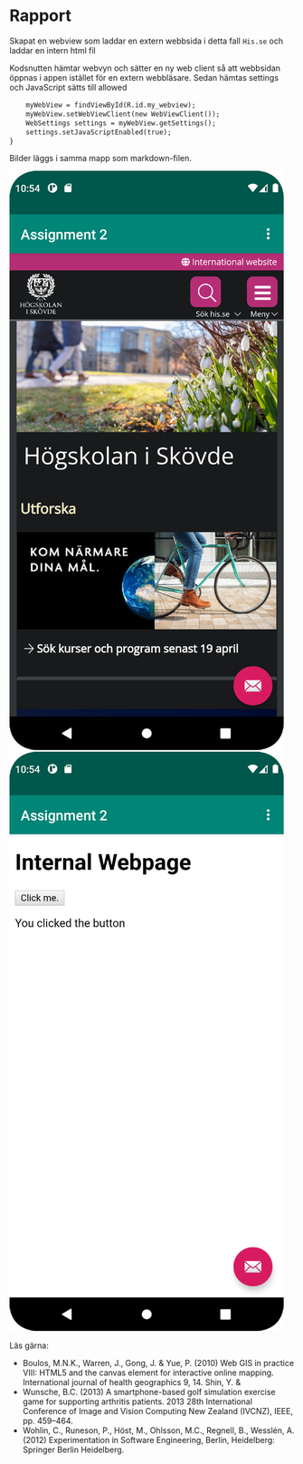 
# Rapport

Skapat en webview som laddar en extern webbsida i detta fall `His.se` och laddar en intern html fil

Kodsnutten hämtar webvyn och sätter en ny web client så att webbsidan öppnas i appen istället för en extern webbläsare.
Sedan hämtas settings och JavaScript sätts till allowed

```
    myWebView = findViewById(R.id.my_webview);
    myWebView.setWebViewClient(new WebViewClient());
    WebSettings settings = myWebView.getSettings();
    settings.setJavaScriptEnabled(true);
}
```

Bilder läggs i samma mapp som markdown-filen.

![](external.png)
![](internal.png)

Läs gärna:

- Boulos, M.N.K., Warren, J., Gong, J. & Yue, P. (2010) Web GIS in practice VIII: HTML5 and the canvas element for interactive online mapping. International journal of health geographics 9, 14. Shin, Y. &
- Wunsche, B.C. (2013) A smartphone-based golf simulation exercise game for supporting arthritis patients. 2013 28th International Conference of Image and Vision Computing New Zealand (IVCNZ), IEEE, pp. 459–464.
- Wohlin, C., Runeson, P., Höst, M., Ohlsson, M.C., Regnell, B., Wesslén, A. (2012) Experimentation in Software Engineering, Berlin, Heidelberg: Springer Berlin Heidelberg.
